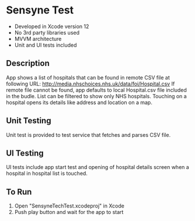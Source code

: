 # Sensyne Test
* Developed in Xcode version 12
* No 3rd party libraries used
* MVVM architecture
* Unit and UI tests included

## Description
App shows a list of hospitals that can be found in remote CSV file at following URL: http://media.nhschoices.nhs.uk/data/foi/Hospital.csv
If remote file cannot be found, app defaults to local Hospital.csv file included in the budle.
List can be filtered to show only NHS hospitals.
Touching on a hospital opens its details like address and location on a map.

## Unit Testing
Unit test is provided to test service that fetches and parses CSV file.

## UI Testing
UI tests include app start test and opening of hospital details screen when a hospital in hospital list is touched.

## To Run
1. Open "SensyneTechTest.xcodeproj" in Xcode
2. Push play button and wait for the app to start
